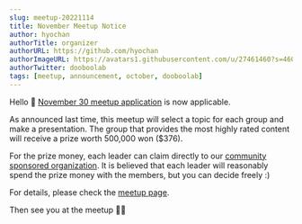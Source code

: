 ```yaml
---
slug: meetup-20221114
title: November Meetup Notice
author: hyochan
authorTitle: organizer
authorURL: https://github.com/hyochan
authorImageURL: https://avatars1.githubusercontent.com/u/27461460?s=460&u=b5860875e26d33fd70fd210f4ea74f81cdf9d99b&v=4
authorTwitter: dooboolab
tags: [meetup, announcement, october, dooboolab]
---
```


Hello 👋
[November 30 meetup application](https://www.meetup.com/ko-KR/crossplatformkorea/events/289741685) is now applicable.

As announced last time, this meetup will select a topic for each group and make a presentation. The group that provides the most highly rated content will receive a prize worth 500,000 won ($376).

For the prize money, each leader can claim directly to our [community sponsored organization](https://opencollective.com/dooboolab-community). It is believed that each leader will reasonably spend the prize money with the members, but you can decide freely :)

For details, please check the [meetup page](https://www.meetup.com/ko-KR/crossplatformkorea/events/289741685).

Then see you at the meetup 🙇🏻
